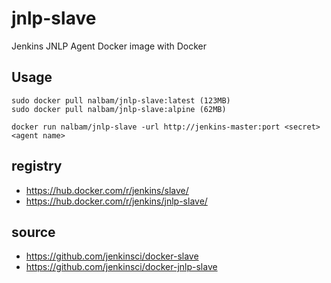 # jnlp-slave

Jenkins JNLP Agent Docker image with Docker

## Usage
```
sudo docker pull nalbam/jnlp-slave:latest (123MB)
sudo docker pull nalbam/jnlp-slave:alpine (62MB)

docker run nalbam/jnlp-slave -url http://jenkins-master:port <secret> <agent name>
```

## registry
 * https://hub.docker.com/r/jenkins/slave/
 * https://hub.docker.com/r/jenkins/jnlp-slave/

## source
 * https://github.com/jenkinsci/docker-slave
 * https://github.com/jenkinsci/docker-jnlp-slave
